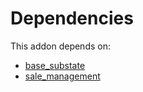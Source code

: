 # Dependencies

This addon depends on:

- [base_substate](https://github.com/bringout/oca-technical)
- [sale_management](https://github.com/bringout/oca-ocb-sale/tree/681dc8d5fff638cb0862a34e48091a2098d091f8/odoo-bringout-oca-ocb-sale_management)
